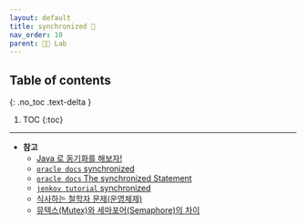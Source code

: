 ```yaml
---
layout: default
title: synchronized 🚩
nav_order: 10
parent: 👨‍🔬 Lab
---
```

## Table of contents
{: .no_toc .text-delta }

1. TOC
{:toc}

---

- **참고**
  - [Java 로 동기화를 해보자!](https://tecoble.techcourse.co.kr/post/2021-10-23-java-synchronize/)
  - [`oracle docs` synchronized](https://docs.oracle.com/javase/tutorial/essential/concurrency/syncmeth.html)
  - [`oracle docs` The synchronized Statement](https://docs.oracle.com/javase/specs/jls/se17/html/jls-14.html#jls-14.19)
  - [`jenkov tutorial` synchronized](http://tutorials.jenkov.com/java-concurrency/synchronized.html#java-concurrency-utilities)
  - [식사하는 철학자 문제(운영체제)](https://luv-n-interest.tistory.com/438)
  - [뮤텍스(Mutex)와 세마포어(Semaphore)의 차이](https://worthpreading.tistory.com/90)